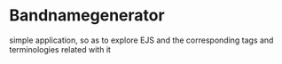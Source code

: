 # Bandnamegenerator
simple application, so as to explore EJS and the corresponding tags and terminologies related with it
